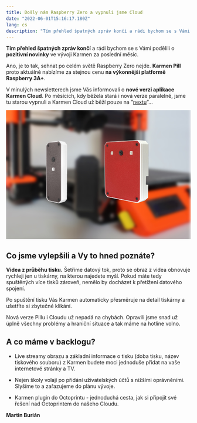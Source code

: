 ```yaml
---
title: Došly nám Raspberry Zero a vypnuli jsme Cloud
date: "2022-06-01T15:16:17.180Z"
lang: cs
description: "Tím přehled špatných zpráv končí a rádi bychom se s Vámi podělili o pozitivní novinky ve vývoji Karmen za poslední měsíc."
---
```


<div class="typeset">

**Tím přehled špatných zpráv končí** a rádi bychom se s Vámi podělili o **pozitivní novinky** ve vývoji Karmen za poslední měsíc.

Ano, je to tak, sehnat po celém světě Raspberry Zero nejde. **Karmen Pill** proto aktuálně nabízíme za stejnou cenu **na výkonnější platformě Raspberry 3A+**.

V minulých newsletterech jsme Vás informovali o **nové verzi aplikace Karmen Cloud**. Po měsících, kdy běžela stará i nová verze paralelně, jsme tu starou vypnuli a Karmen Cloud už běží pouze na ”[nextu](https://next.karmen.tech/)”...

![Pill vs Pill XL](./pill-new-old.jpg)

## Co jsme vylepšili a Vy to hned poznáte?

**Videa z průběhu tisku.** Šetříme datový tok, proto se obraz z videa obnovuje rychleji jen u tiskárny, na kterou najedete myší. Pokud máte tedy spuštěných více tisků zároveň, nemělo by docházet k přetížení datového spojení.

Po spuštění tisku Vás Karmen automaticky přesměruje na detail tiskárny a ušetříte si zbytečné klikání.

Nová verze Pillu i Cloudu už nepadá na chybách. Opravili jsme snad už úplně všechny problémy a hraniční situace a tak máme na hotline volno.

## A co máme v backlogu?

- Live streamy obrazu a základní informace o tisku (doba tisku, název tiskového souboru) z Karmen budete moci jednoduše přidat na vaše internetové stránky a TV.

- Nejen školy volají po přidání uživatelských účtů s nižšími oprávněními. Slyšíme to a zařazujeme do plánu vývoje.

- Karmen plugin do Octoprintu - jednoduchá cesta, jak si připojit své řešení nad Octoprintem do našeho Cloudu.

**Martin Burián**

</div>
